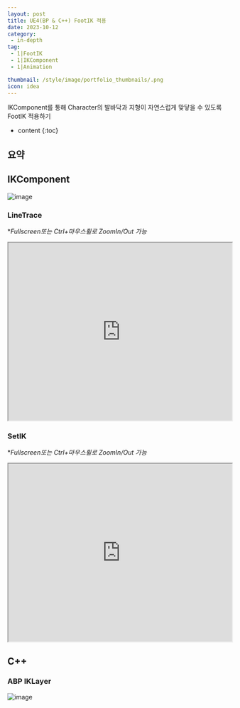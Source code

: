 ```yaml
---
layout: post
title: UE4(BP & C++) FootIK 적용
date: 2023-10-12
category: 
 - in-depth
tag:
 - 1|FootIK
 - 1|IKComponent
 - 1|Animation

thumbnail: /style/image/portfolio_thumbnails/.png
icon: idea
---
```

IKComponent를 통해 Character의 발바닥과 지형이 자연스럽게 맞닿을 수 있도록 FootIK 적용하기

* content
{:toc}

## 요약 

## IKComponent

![image](https://github.com/ssonsonya/ssonsonya.github.io/assets/116151781/4b601957-65a6-4f9b-8b58-22e6b0c09832)

### LineTrace
**Fullscreen또는 Ctrl+마우스휠로 ZoomIn/Out 가능*
<iframe width="100%" height="400" src="https://blueprintue.com/render/cnwk49p0/" scrolling="no" allowfullscreen></iframe>

### SetIK
**Fullscreen또는 Ctrl+마우스휠로 ZoomIn/Out 가능*
<iframe width="100%" height="400" src="https://blueprintue.com/render/tz_2_45z/" scrolling="no" allowfullscreen></iframe>

## C++

### ABP IKLayer

![image](https://github.com/ssonsonya/ssonsonya.github.io/assets/116151781/33d11c9d-46fc-46a3-8338-8ec0e0250739)

